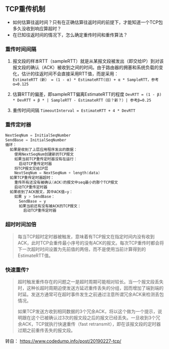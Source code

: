 ## TCP重传机制

+ 如何估算往返时间？只有在正确估算往返时间的前提下，才能知道一个TCP包多久没收到响应算超时？
+ 在已知往返时间的情况下，怎么确定重传时间和重传算法？

### 重传时间间隔

1. 报文段的样本RTT（sampleRTT）就是从某报文段被发出（即交给IP）到对该报文段的确认（ACK）被收到之间的时间。由于路由器的拥塞和系统负载的变化，估计的往返时间不会直接采用RTT值，而是采用：  
`EstimateRTT（新） = (1 - α) * EstimateRTT(旧) + α * SampleRTT，参考α=0.125`

2. 估算RTT的偏差，即sampleRTT偏离EstimateRTT的程度
`DevRTT = (1 - β) * DevRTT + β * | SampleRTT - EstimateRTT（旧？新？）| 参考β=0.25`

3. 重传时间间隔
`TimeoutInterval = EstimateRTT + 4 * DevRTT`

### 重传定时器

```c++
NextSeqNum = InitialSeqNumber
SendBase = InitialSeqNumber
循环：
  如果是收到了上层应用程序发出的数据：
    使用NextSeqNum创建新的TCP报文
    如果当前TCP重传定时器没有在运行：
      启动TCP重传定时器
    将TCP报文交给IP层
    NextSeqNum = NextSeqNum + length(data)
  如果TCP重传定时器超时：
    重传所有还没有被确认(ACK)的报文中seq最小的那个TCP报文
    启动TCP重传定时器
  如果收到了ACK报文，其中ACK值=y：
    如果 y > SendBase：
      SendBase = y
      如果当前还有没有被ACK的TCP报文：
        启动TCP重传定时器
```

### 超时时间加倍

> 每当TCP超时定时器被触发，意味着有TCP报文在指定时间内没有收到ACK，此时TCP会重传最小序号的没有ACK的报文。每次TCP重传时都会将下一次超时时间设置为先前值的两倍，而不是使用当前计算得到的EstimateRTT值。

### 快速重传?

> 超时触发重传存在的问题之一是超时周期可能相对较长。当一个报文段丢失时，这种长超时周期迫使发送方延迟重传丢失的分组，因而增加了端到端的时延。发送方通常可在超时事件发生之前通过注意所谓冗余ACK来检测丢包情况。  
>
> 如果TCP发送方收到相同数据的3个冗余ACK，将以这个做为一个提示，说明跟在这个已被确认过3次的报文段之后的报文已经丢失。一旦收到3个冗余ACK，TCP就执行快速重传（fast retransmit），即在该报文段的定时器过期之前重传丢失的报文段。

转自：
<https://www.codedump.info/post/20190227-tcp/>